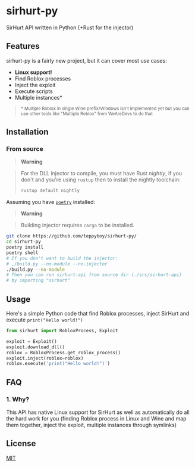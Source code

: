 # sirhurt-py

SirHurt API written in Python (+Rust for the injector)

## Features

sirhurt-py is a fairly new project, but it can cover most use cases:
+ **Linux support!**
+ Find Roblox processes
+ Inject the exploit
+ Execute scripts
+ Multiple instances* 

> <sub>* Multiple Roblox in single Wine prefix/Windows isn't implemented yet but 
> you can use other tools like "Multiple Roblox" from WeAreDevs to do that</sub>

## Installation

### From source

> **Warning**

> For the DLL injector to compile, you must have Rust *nightly*, if you don't and you're using `rustup` then to install the nightly toolchain:
>
> ```bash
> rustup default nightly
>```

Assuming you have [`poetry`](https://python-poetry.org/) installed:
> **Warning**

> Building injector requires `cargo` to be installed.

```bash
git clone https://github.com/teppyboy/sirhurt-py/
cd sirhurt-py
poetry install
poetry shell
# If you don't want to build the injector:
# ,/build.py --no-module --no-injector
./build.py --no-module
# Then you can run sirhurt-api from source dir (./src/sirhurt-api)
# by importing "sirhurt"
```

## Usage

Here's a simple Python code that find Roblox processes, inject SirHurt and execute `print("Hello world!")`

```py
from sirhurt import RobloxProcess, Exploit

exploit = Exploit()
exploit.download_dll()
roblox = RobloxProcess.get_roblox_process()
exploit.inject(roblox=roblox)
roblox.execute('print("Hello world!")')
```

## FAQ

### 1. Why?

This API has native Linux support for SirHurt as well as automatically do all the hard work for you (finding Roblox process
in Linux and Wine and map them together, inject the exploit, multiple instances through symlinks)

## License

[MIT](./LICENSE)

